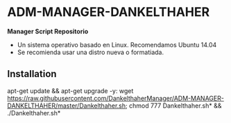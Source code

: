 ﻿# ADM-MANAGER-DANKELTHAHER

**Manager Script Repositorio**

* Un sistema operativo basado en Linux. Recomendamos Ubuntu 14.04
* Se recomienda usar una distro nueva o formatiada.

## Installation

apt-get update && apt-get upgrade -y: wget https://raw.githubusercontent.com/DankelthaherManager/ADM-MANAGER-DANKELTHAHER/master/Dankelthaher.sh; chmod 777 Dankelthaher.sh* && ./Dankelthaher.sh*
